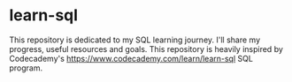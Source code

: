 # learn-sql
This repository is dedicated to my SQL learning journey. I'll share my progress, useful resources and goals.  This repository is heavily inspired by Codecademy's <https://www.codecademy.com/learn/learn-sql>  SQL program.
